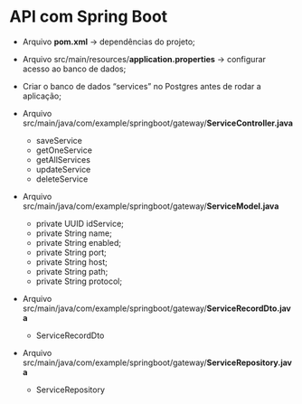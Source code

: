 # API com Spring Boot

- Arquivo **pom.xml** -> dependências do projeto;

- Arquivo src/main/resources/**application.properties** -> configurar acesso ao banco de dados;

- Criar o banco de dados “services” no Postgres antes de rodar a aplicação;

- Arquivo src/main/java/com/example/springboot/gateway/**ServiceController.java**
  - saveService
  - getOneService
  - getAllServices
  - updateService
  - deleteService

- Arquivo src/main/java/com/example/springboot/gateway/**ServiceModel.java**
  - private UUID idService;
  - private String name;
  - private String enabled;
  - private String port;
  - private String host;
  - private String path;
  - private String protocol;

- Arquivo src/main/java/com/example/springboot/gateway/**ServiceRecordDto.java**
  - ServiceRecordDto

- Arquivo src/main/java/com/example/springboot/gateway/**ServiceRepository.java**
  - ServiceRepository
